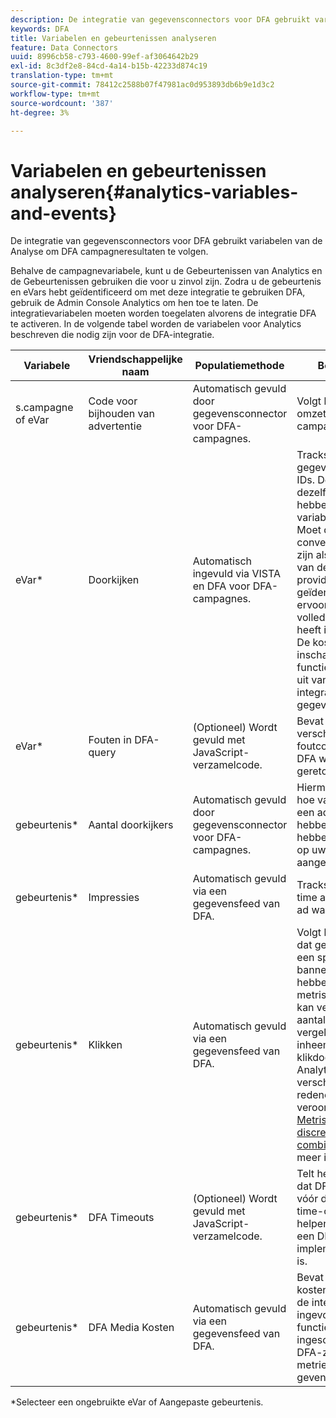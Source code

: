 ```yaml
---
description: De integratie van gegevensconnectors voor DFA gebruikt variabelen van de Analyse om DFA campagneresultaten te volgen.
keywords: DFA
title: Variabelen en gebeurtenissen analyseren
feature: Data Connectors
uuid: 8996cb58-c793-4600-99ef-af3064642b29
exl-id: 8c3df2e8-84cd-4a14-b15b-42233d874c19
translation-type: tm+mt
source-git-commit: 78412c2588b07f47981ac0d953893db6b9e1d3c2
workflow-type: tm+mt
source-wordcount: '387'
ht-degree: 3%

---
```


# Variabelen en gebeurtenissen analyseren{#analytics-variables-and-events}

De integratie van gegevensconnectors voor DFA gebruikt variabelen van de Analyse om DFA campagneresultaten te volgen.

Behalve de campagnevariabele, kunt u de Gebeurtenissen van Analytics en de Gebeurtenissen gebruiken die voor u zinvol zijn. Zodra u de gebeurtenis en eVars hebt geïdentificeerd om met deze integratie te gebruiken DFA, gebruik de Admin Console Analytics om hen toe te laten. De integratievariabelen moeten worden toegelaten alvorens de integratie DFA te activeren. In de volgende tabel worden de variabelen voor Analytics beschreven die nodig zijn voor de DFA-integratie.

| Variabele | Vriendschappelijke naam | Populatiemethode | Beschrijving |
|---|---|---|---|
| s.campagne of eVar | Code voor bijhouden van advertentie | Automatisch gevuld door gegevensconnector voor DFA-campagnes. | Volgt klikthrough omzettingen voor alle campagnes. |
| eVar* | Doorkijken | Automatisch ingevuld via VISTA en DFA voor DFA-campagnes. | Tracks view-through gegevens voor DFA IDs. Deze eVar moet dezelfde vervaldatum hebben als de variabele *`s.campaign`*. Moet dezelfde conversievariabele zijn als die in de ID van de Variabele provider wordt geïdentificeerd. Zorg ervoor dat de eVar volledige subrelaties heeft ingeschakeld. De kosten voor het inschakelen van deze functie maken deel uit van de integratiekosten voor gegevensconnectors |
| eVar* | Fouten in DFA-query | (Optioneel) Wordt gevuld met JavaScript-verzamelcode. | Bevat een van de verschillende foutcodes die door DFA worden geretourneerd. |
| gebeurtenis* | Aantal doorkijkers | Automatisch gevuld door gegevensconnector voor DFA-campagnes. | Hiermee legt u vast hoe vaak gebruikers een advertentie hebben bekeken, niet hebben geklikt, maar op uw site zijn aangekomen. |
| gebeurtenis* | Impressies | Automatisch gevuld via een gegevensfeed van DFA. | Tracks the number of time a specific DFA ad was gediend. |
| gebeurtenis* | Klikken | Automatisch gevuld via een gegevensfeed van DFA. | Volgt het aantal keren dat gebruikers op een specifieke DFA-banneradvertentie hebben geklikt. Deze metrische waarde kan verschillende aantallen in vergelijking met de inheemse metrische klikdoorhalingen van Analytics om één van verscheidene redenen veroorzaken. Zie [Metrische discrepanties combineren](/help/import/data-connectors/dfa-data-connector-analytics/dfa-reconciling-metric-discrepancies.md) voor meer informatie. |
| gebeurtenis* | DFA Timeouts | (Optioneel) Wordt gevuld met JavaScript-verzamelcode. | Telt het aantal keren dat DFA niet reageert vóór de *`s.maxDelay`* time-out. Dit kan u helpen bepalen als er een DFA implementatiekwestie is. |
| gebeurtenis* | DFA Media Kosten | Automatisch gevuld via een gegevensfeed van DFA. | Bevat de media kostenmetriek die in de interface DFA zijn ingevoerd. Deze functie moet zijn ingeschakeld aan de DFA-zijde om deze metriek weer te geven. |

*Selecteer een ongebruikte eVar of Aangepaste gebeurtenis.

